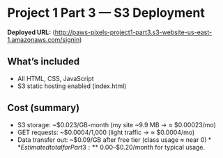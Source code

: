 # Project 1 Part 3 — S3 Deployment

**Deployed URL:** (http://paws-pixels-project1-part3.s3-website-us-east-1.amazonaws.com/signin)

## What’s included
- All HTML, CSS, JavaScript
- S3 static hosting enabled (index.html)

## Cost (summary)
- S3 storage: ~$0.023/GB-month (my site ~9.9 MB → ≈ $0.00023/mo)
- GET requests: ~$0.0004/1,000 (light traffic → ≈ $0.0004/mo)
- Data transfer out: ~$0.09/GB after free tier (class usage ≈ near $0)
**Estimated total for Part 3:** ~$0.00–$0.20/month for typical usage.


